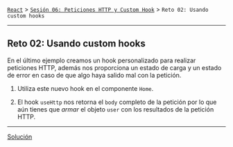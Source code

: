[`React`](../../README.md) > [`Sesión 06: Peticiones HTTP y Custom Hook`](../Readme.md) > `Reto 02: Usando custom hooks`

---

## Reto 02: Usando custom hooks

En el último ejemplo creamos un hook personalizado para realizar peticiones HTTP, además nos proporciona un estado de carga y un estado de error en caso de que algo haya salido mal con la petición.

1. Utiliza este nuevo hook en el componente `Home`.

2. El hook `useHttp` nos retorna el `body` completo de la petición por lo que aún tienes que _armar_ el objeto `user` con los resultados de la petición HTTP.

---

[Solución](./Solucion/Readme.md)
